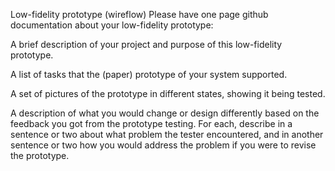 Low-fidelity prototype (wireflow)
Please have one page github documentation about your low-fidelity prototype:

A brief description of your project and purpose of this low-fidelity prototype.

A list of tasks that the (paper) prototype of your system supported.

A set of pictures of the prototype in different states, showing it being tested.

A description of what you would change or design differently based on the feedback you got from the prototype testing. For each, describe in a sentence or two about what problem the tester encountered, and in another sentence or two how you would address the problem if you were to revise the prototype.
